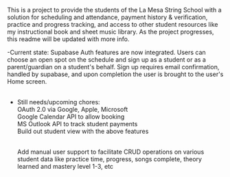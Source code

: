 This is a project to provide the students of the La Mesa String School with a solution for scheduling and attendance, payment history & verification, practice and progress tracking, and access to other student resources like my instructional book and sheet music library. As the project progresses, this readme will be updated with more info.

-Current state:
  Supabase Auth features are now integrated. Users can choose an open spot on the schedule and sign up as a student or as a parent/guardian on a student's behalf. Sign up requires email confirmation, handled by supabase, and upon completion the user is brought to the user's Home screen. <br><br>

- Still needs/upcoming chores:<br>
  OAuth 2.0 via Google, Apple, Microsoft<br>
  Google Calendar API to allow booking<br>
  MS Outlook API to track student payments<br>
  Build out student view with the above features<br><br>

  Add manual user support to facilitate CRUD operations on various student data like practice time, progress, songs complete, theory learned and mastery level 1-3,     etc
